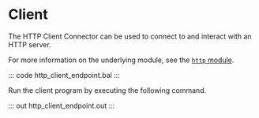 # Client

The HTTP Client Connector can be used to connect to and interact with an HTTP server.

For more information on the underlying module, see the [`http` module](https://docs.central.ballerina.io/ballerina/http/latest/).

::: code http_client_endpoint.bal :::

Run the client program by executing the following command.

::: out http_client_endpoint.out :::

